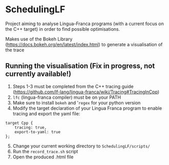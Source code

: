 # SchedulingLF

Project aiming to analyse Lingua-Franca programs (with a current focus on the C++ target) in order to find possible optimisations. 

Makes use of the Bokeh Library (https://docs.bokeh.org/en/latest/index.html) to generate a visualisation of the trace

## Running the visualisation (Fix in progress, not currently available!)

1. Steps 1-3 must be completed from the C++ tracing guide (https://github.com/lf-lang/lingua-franca/wiki/Tracing#TracingInCpp)
2. ```lfc``` (lingua-franca compiler) must be on your PATH
3. Make sure to install ```bokeh``` and '```regex``` for your python version 
4. Modify the target declaration of your Lingua Franca program to enable tracing and export the yaml file:
```
target Cpp {
    tracing: true,
    export-to-yaml: true
};
```
5. Change your current working directory to ```SchedulingLF/scripts/``` 
6. Run the ```record_trace.sh``` script
7. Open the produced .html file

